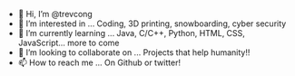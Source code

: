 - 👋 Hi, I’m @trevcong
- 👀 I’m interested in ... Coding, 3D printing, snowboarding, cyber security
- 🌱 I’m currently learning ... Java, C/C++, Python, HTML, CSS, JavaScript... more to come
- 💞️ I’m looking to collaborate on ... Projects that help humanity!!
- 📫 How to reach me ... On Github or twitter!
  
<!---
trevcong/trevcong is a ✨ special ✨ repository because its `README.md` (this file) appears on your GitHub profile.
You can click the Preview link to take a look at your changes.
--->
